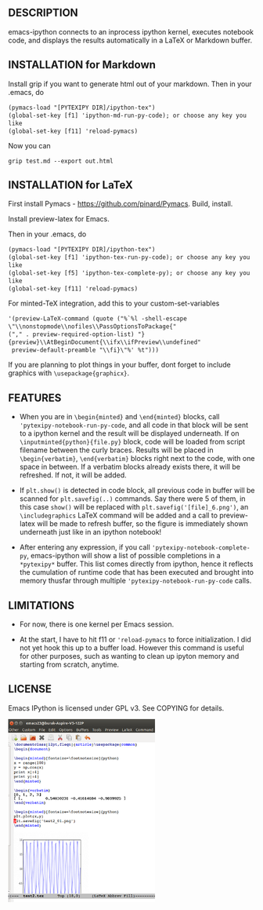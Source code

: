 ## DESCRIPTION

emacs-ipython connects to an inprocess ipython kernel, executes
notebook code, and displays the results automatically in a LaTeX or
Markdown buffer. 

## INSTALLATION for Markdown

Install grip if you want to generate html out of your markdown.  Then
in your .emacs, do

```
(pymacs-load "[PYTEXIPY DIR]/ipython-tex")
(global-set-key [f1] 'ipython-md-run-py-code); or choose any key you like
(global-set-key [f11] 'reload-pymacs)
```

Now you can

```
grip test.md --export out.html
```

## INSTALLATION for LaTeX

First install Pymacs - https://github.com/pinard/Pymacs. Build, install.

Install preview-latex for Emacs.

Then in your .emacs, do

```
(pymacs-load "[PYTEXIPY DIR]/ipython-tex")
(global-set-key [f1] 'ipython-tex-run-py-code); or choose any key you like
(global-set-key [f5] 'ipython-tex-complete-py); or choose any key you like
(global-set-key [f11] 'reload-pymacs)
```

For minted-TeX integration, add this to your custom-set-variables

```
'(preview-LaTeX-command (quote ("%`%l -shell-escape \"\\nonstopmode\\nofiles\\PassOptionsToPackage{"
("," . preview-required-option-list) "}{preview}\\AtBeginDocument{\\ifx\\ifPreview\\undefined"
 preview-default-preamble "\\fi}\"%' %t")))
 ```

 If you are planning to plot things in your buffer, dont forget to
 include graphics with `\usepackage{graphicx}`. 


## FEATURES

* When you are in `\begin{minted}` and `\end{minted}` blocks, call
`'pytexipy-notebook-run-py-code`, and all code in that block will be
sent to a ipython kernel and the result will be displayed
underneath. If on `\inputminted{python}{file.py}` block, code will be
loaded from script filename between the curly braces. Results will be
placed in `\begin{verbatim}`, `\end{verbatim}` blocks right next to
the code, with one space in between. If a verbatim blocks already
exists there, it will be refreshed. If not, it will be added.

* If `plt.show()` is detected in code block, all previous code in
buffer will be scanned for `plt.savefig(..)` commands. Say there were
5 of them, in this case `show()` will be replaced with
`plt.savefig('[file]_6.png')`, an `\includegraphics` LaTeX command
will be added and a call to preview-latex will be made to refresh
buffer, so the figure is immediately shown underneath just like in an
ipython notebook!

* After entering any expression, if you call
`'pytexipy-notebook-complete-py`, emacs-ipython will show a list of
possible completions in a `*pytexipy*` buffer. This list comes
directly from ipython, hence it reflects the cumulation of runtime
code that has been executed and brought into memory thusfar through
multiple `'pytexipy-notebook-run-py-code` calls. 

## LIMITATIONS

* For now, there is one kernel per Emacs session.

* At the start, I have to hit f11 or `'reload-pymacs` to force
  initialization. I did not yet hook this up to a buffer load. However
  this command is useful for other purposes, such as wanting to clean
  up ipyton memory and starting from scratch, anytime. 

## LICENSE

Emacs IPython is licensed under GPL v3. See COPYING for details.
  
![](emacs-ipython.png)

